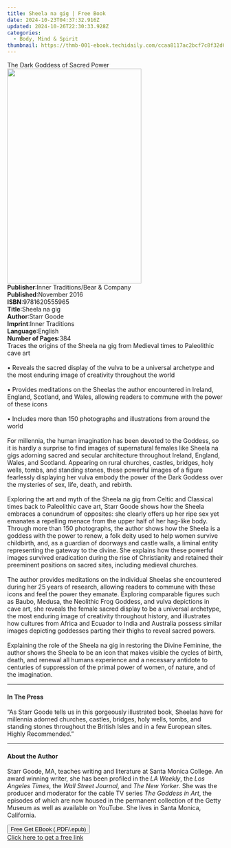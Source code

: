 ```yaml
---
title: Sheela na gig | Free Book
date: 2024-10-23T04:37:32.916Z
updated: 2024-10-26T22:30:33.928Z
categories:
  - Body, Mind & Spirit
thumbnail: https://thmb-001-ebook.techidaily.com/ccaa8117ac2bcf7c8f32d68743e7ec93684a3dbdb1e5fd4ac412a7775592c559.jpg
---
```

<main id="book-container">
  <div class="flex flex-col">
    <div class="book-brief flex-1 py-6 px-4 sm:p-6 md:py-10 md:px-8">
      <!-- brief-->
      <div class="book-brief-main">The Dark Goddess of Sacred Power</div>
    </div>
    <div
      class="book-meta-info flex-1 grid gap-4 col-start-1 col-end-3 row-start-1 sm:mb-6 sm:grid-cols-4 lg:gap-6 lg:col-start-2 lg:row-end-6 lg:row-span-6 lg:mb-0"
    >
      <div
        class="book-meta-info-left place-content-center mt-4 p-4 text-sm leading-6 col-start-2 col-span-2 dark:text-slate-400"
      >
        <img
          class="w-full h-500 object-cover rounded-lg sm:h-255 sm:col-span-2 lg:col-span-full"
          src="https://img-001-ebook.techidaily.com/b2f5c0dd0453f1d823a5da5c668af315020753b4d2232c3c734d77f9a0e931c4.jpg"
          alt=""
          width="312"
          height="500"
        />
      </div>
      <div
        class="book-meta-info-right mt-2 col-start-1 row-start-2 col-span-3 self-center"
      >
        <!-- meta data  -->
        <div class="flex flex-col px-4 md:px-8">
          <div class="flex-1">
            <strong>Publisher</strong>:<span class="px-2"
              >Inner Traditions/Bear &amp; Company</span
            >
          </div>
          <div class="flex-1">
            <strong>Published</strong>:<span class="px-2">November 2016</span>
          </div>
          <div class="flex-1">
            <strong>ISBN</strong>:<span class="px-2">9781620555965</span>
          </div>
          <div class="flex-1">
            <strong>Title</strong>:<span class="px-2">Sheela na gig</span>
          </div>
          <div class="flex-1">
            <strong>Author</strong>:<span class="px-2">Starr Goode</span>
          </div>
          <div class="flex-1">
            <strong>Imprint</strong>:<span class="px-2">Inner Traditions</span>
          </div>
          <div class="flex-1">
            <strong>Language</strong>:<span class="px-2">English</span>
          </div>
          <div class="flex-1">
            <strong>Number of Pages</strong>:<span class="px-2">384</span>
          </div>
        </div>
      </div>
    </div>
    <div class="book-description flex-1 py-6 px-4 sm:p-6 md:py-10 md:px-8">
      <div class="book-description-main">
        <div accordion-content="" id="description">
          Traces the origins of the Sheela na gig from Medieval times to
          Paleolithic cave art <br />
          <br />• Reveals the sacred display of the vulva to be a universal
          archetype and the most enduring image of creativity throughout the
          world <br />
          <br />• Provides meditations on the Sheelas the author encountered in
          Ireland, England, Scotland, and Wales, allowing readers to commune
          with the power of these icons <br />
          <br />• Includes more than 150 photographs and illustrations from
          around the world <br />
          <br />For millennia, the human imagination has been devoted to the
          Goddess, so it is hardly a surprise to find images of supernatural
          females like Sheela na gigs adorning sacred and secular architecture
          throughout Ireland, England, Wales, and Scotland. Appearing on rural
          churches, castles, bridges, holy wells, tombs, and standing stones,
          these powerful images of a figure fearlessly displaying her vulva
          embody the power of the Dark Goddess over the mysteries of sex, life,
          death, and rebirth. <br />
          <br />Exploring the art and myth of the Sheela na gig from Celtic and
          Classical times back to Paleolithic cave art, Starr Goode shows how
          the Sheela embraces a conundrum of opposites: she clearly offers up
          her ripe sex yet emanates a repelling menace from the upper half of
          her hag-like body. Through more than 150 photographs, the author shows
          how the Sheela is a goddess with the power to renew, a folk deity used
          to help women survive childbirth, and, as a guardian of doorways and
          castle walls, a liminal entity representing the gateway to the divine.
          She explains how these powerful images survived eradication during the
          rise of Christianity and retained their preeminent positions on sacred
          sites, including medieval churches. <br />
          <br />The author provides meditations on the individual Sheelas she
          encountered during her 25 years of research, allowing readers to
          commune with these icons and feel the power they emanate. Exploring
          comparable figures such as Baubo, Medusa, the Neolithic Frog Goddess,
          and vulva depictions in cave art, she reveals the female sacred
          display to be a universal archetype, the most enduring image of
          creativity throughout history, and illustrates how cultures from
          Africa and Ecuador to India and Australia possess similar images
          depicting goddesses parting their thighs to reveal sacred powers.
          <br />
          <br />Explaining the role of the Sheela na gig in restoring the Divine
          Feminine, the author shows the Sheela to be an icon that makes visible
          the cycles of birth, death, and renewal all humans experience and a
          necessary antidote to centuries of suppression of the primal power of
          women, of nature, and of the imagination.
        </div>
        <div class="accordion-fader"></div>
      </div>
    </div>
    <div class="book-excerpts flex-1 py-6 px-4 sm:p-6 md:py-10 md:px-8">
      <!-- excerpts-->
      <div class="book-excerpts-main">
        <hr />
        <h4 class="placeholder placeholder-heading">
          <span>In The Press</span>
        </h4>
        <p>
          “As Starr Goode tells us in this gorgeously illustrated book, Sheelas
          have for millennia adorned churches, castles, bridges, holy wells,
          tombs, and standing stones throughout the British Isles and in a few
          European sites. Highly Recommended.”
        </p>
      </div>
    </div>
    <div class="book-about-author flex-1 py-6 px-4 sm:p-6 md:py-10 md:px-8">
      <!-- about author-->
      <div class="book-main-author-main">
        <hr />
        <h4 class="placeholder placeholder-heading">
          <span>About the Author</span>
        </h4>
        <p>
          Starr Goode, MA, teaches writing and literature at Santa Monica
          College. An award winning writer, she has been profiled in the
          <i>LA Weekly</i>, the <i>Los Angeles Times</i>, the
          <i>Wall Street Journal</i>, and <i>The New Yorker</i>. She was the
          producer and moderator for the cable TV series
          <i>The Goddess in Art</i>, the episodes of which are now housed in the
          permanent collection of the Getty Museum as well as available on
          YouTube. She lives in Santa Monica, California.
        </p>
      </div>
    </div>
    <div class="book-free-get flex-1 py-6 px-4 sm:p-6 md:py-10 md:px-8">
      <button
        id="btn-free-get"
        class="bg-blue-500 hover:bg-blue-700 text-white font-bold py-2 px-4 rounded"
      >
        Free Get EBook (.PDF/.epub)
      </button>
      <div id="countdown-display" class="px-2 text-lg mt-2"></div>
      <a
        id="free-link"
        class="hidden bg-blue-500 hover:bg-blue-700 text-white font-bold py-2 px-4 rounded"
        href="https://www.ebooks.com/en-us/book/95782063/sheela-na-gig/starr-goode/"
        target="_blank"
        >Click here to get a free link</a
      >
    </div>
    <script>
      let countdownTime = 0;
      let countdownInterval = null;
      document
        .getElementById('btn-free-get')
        .addEventListener('click', startCountdown);
      function startCountdown() {
        countdownTime = new Date().getTime() + 60000 * 3;
        countdownInterval = setInterval(updateCountdown, 1000);
        document.getElementById('btn-free-get').disabled = true;
        document
          .getElementById('btn-free-get')
          .classList.add('bg-gray-500', 'cursor-not-allowed');
      }
      function updateCountdown() {
        let currentTime = new Date().getTime();
        let timeLeft = countdownTime - currentTime;
        let secondsLeft = Math.floor(timeLeft / 1000);
        document.getElementById('countdown-display').innerHTML =
          `Remaining time: ${secondsLeft} seconds.`;
        if (secondsLeft <= 0) {
          clearInterval(countdownInterval);
          document.getElementById('btn-free-get').classList.add('hidden');
          document.getElementById('free-link').classList.remove('hidden');
          document.getElementById('countdown-display').innerHTML = '';
        }
      }
    </script>
  </div>
</main>

<ins class="adsbygoogle"
      style="display:block"
      data-ad-client="ca-pub-7571918770474297"
      data-ad-slot="8358498916"
      data-ad-format="auto"
      data-full-width-responsive="true"></ins>
    